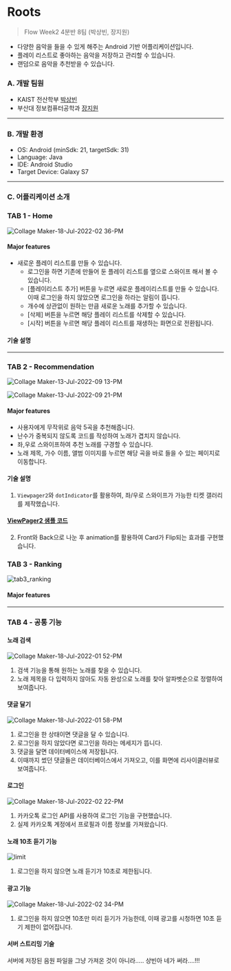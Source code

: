 # Roots
> Flow Week2 4분반 8팀 (박상빈, 장지원) 


* 다양한 음악을 들을 수 있게 해주는 Android 기반 어플리케이션입니다.  
* 플레이 리스트로 좋아하는 음악을 저장하고 관리할 수 있습니다.  
* 랜덤으로 음악을 추천받을 수 있습니다.  


### A. 개발 팀원  
* KAIST 전산학부 [박상빈](https://github.com/sbpark0611)  
* 부산대 정보컴퓨터공학과 [장지원](https://github.com/DebbieIsFree)  
***

### B. 개발 환경  
* OS: Android (minSdk: 21, targetSdk: 31)  
* Language: Java  
* IDE: Android Studio  
* Target Device: Galaxy S7  
***

### C. 어플리케이션 소개  
### TAB 1 - Home  
![Collage Maker-18-Jul-2022-02 36-PM](https://user-images.githubusercontent.com/83392219/179450601-8c2b0a7c-4301-4421-a300-223c3adcdf86.jpg)

#### Major features   
* 새로운 플레이 리스트를 만들 수 있습니다.
  * 로그인을 하면 기존에 만들어 둔 플레이 리스트를 옆으로 스와이프 해서 볼 수 있습니다.
  * [플레이리스트 추가] 버튼을 누르면 새로운 플레이리스트를 만들 수 있습니다. 이때 로그인을 하지 않았으면 로그인을 하라는 알림이 뜹니다.
  * 개수에 상관없이 원하는 만큼 새로운 노래를 추가할 수 있습니다.
  * [삭제] 버튼을 누르면 해당 플레이 리스트를 삭제할 수 있습니다.
  * [시작] 버튼을 누르면 해당 플레이 리스트를 재생하는 화면으로 전환됩니다.  
  
#### 기술 설명  
***

### TAB 2 - Recommendation 
![Collage Maker-13-Jul-2022-09 13-PM](https://user-images.githubusercontent.com/83392219/178730794-ec049fb6-d981-4abc-bd51-af2b5040b14f.jpg)

![Collage Maker-13-Jul-2022-09 21-PM](https://user-images.githubusercontent.com/83392219/178732215-f60547e0-ec2e-4402-b42c-a34088e9fd26.jpg)


#### Major features   
* 사용자에게 무작위로 음악 5곡을 추천해줍니다.
 * 난수가 중복되지 않도록 코드를 작성하여 노래가 겹치지 않습니다.
 * 좌,우로 스와이프하여 추천 노래를 구경할 수 있습니다.  
 * 노래 제목, 가수 이름, 앨범 이미지를 누르면 해당 곡을 바로 들을 수 있는 페이지로 이동합니다.

#### 기술 설명  
1. `Viewpager2`와 `dotIndicator`를 활용하여, 좌/우로 스와이프가 가능한 티켓 갤러리를 제작했습니다.  
#### [ViewPager2 샘플 코드](https://github.com/android/views-widgets-samples/tree/master/ViewPager2)  
2. Front와 Back으로 나눈 후 animation를 활용하여 Card가 Flip되는 효과를 구현했습니다.  

### TAB 3 - Ranking  
![tab3_ranking](https://user-images.githubusercontent.com/83392219/179447068-cd8bf7b1-5b41-4d4e-bce4-e88d4f1667cb.png)
  
#### Major features   
*** 


### TAB 4 - 공통 기능 
#### 노래 검색 ####
![Collage Maker-18-Jul-2022-01 52-PM](https://user-images.githubusercontent.com/83392219/179447296-80f1cd74-130e-41ab-8973-c44dc0869eed.jpg)
1. 검색 기능을 통해 원하는 노래를 찾을 수 있습니다.
2. 노래 제목을 다 입력하지 않아도 자동 완성으로 노래를 찾아 알파벳순으로 정렬하여 보여줍니다.


#### 댓글 달기 ####
![Collage Maker-18-Jul-2022-01 58-PM](https://user-images.githubusercontent.com/83392219/179447829-4df8738f-fa35-4de7-925e-84ac4417b5c9.jpg)
1. 로그인을 한 상태이면 댓글을 달 수 있습니다.
2. 로그인을 하지 않았다면 로그인을 하라는 메세지가 뜹니다.
3. 댓글을 달면 데이터베이스에 저장됩니다.
4. 이때까지 썼던 댓글들은 데이터베이스에서 가져오고, 이를 화면에 리사이클러뷰로 보여줍니다.


#### 로그인 #### 
![Collage Maker-18-Jul-2022-02 22-PM](https://user-images.githubusercontent.com/83392219/179449632-213df6d4-2f5e-4cc2-9841-7aa1bb1090fd.jpg)
1. 카카오톡 로그인 API를 사용하여 로그인 기능을 구현했습니다.
2. 실제 카카오톡 계정에서 프로필과 이름 정보를 가져왔습니다.

#### 노래 10초 듣기 기능 ####
![limit](https://user-images.githubusercontent.com/83392219/179450106-ff5d0d71-b0da-4344-9402-dcf77bb31282.png)
1. 로그인을 하지 않으면 노래 듣기가 10초로 제한됩니다.


#### 광고 기능 ####
![Collage Maker-18-Jul-2022-02 34-PM](https://user-images.githubusercontent.com/83392219/179450450-9a517998-ad41-4875-a247-f8d897b52c3a.jpg)
1. 로그인을 하지 않으면 10초만 미리 듣기가 가능한데, 이때 광고를 시청하면 10초 듣기 제한이 없어집니다.


#### 서버 스트리밍 기술 #### 
서버에 저장된 음원 파일을 그냥 가져온 것이 아니라..... 상빈아 네가 써라....!!!
